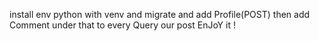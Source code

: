 install env python with venv and migrate and add Profile(POST) then add Comment under that
to every Query our post EnJoY it !